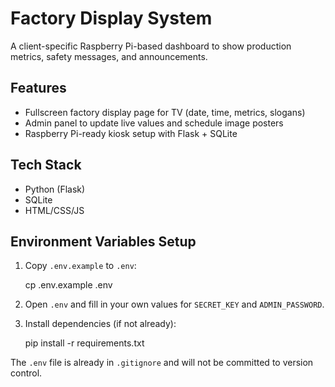 # Factory Display System

A client-specific Raspberry Pi-based dashboard to show production metrics, safety messages, and announcements.

## Features
- Fullscreen factory display page for TV (date, time, metrics, slogans)
- Admin panel to update live values and schedule image posters
- Raspberry Pi-ready kiosk setup with Flask + SQLite

## Tech Stack
- Python (Flask)
- SQLite
- HTML/CSS/JS

## Environment Variables Setup

1. Copy `.env.example` to `.env`:
   
   cp .env.example .env

2. Open `.env` and fill in your own values for `SECRET_KEY` and `ADMIN_PASSWORD`.

3. Install dependencies (if not already):
   
   pip install -r requirements.txt

The `.env` file is already in `.gitignore` and will not be committed to version control.
